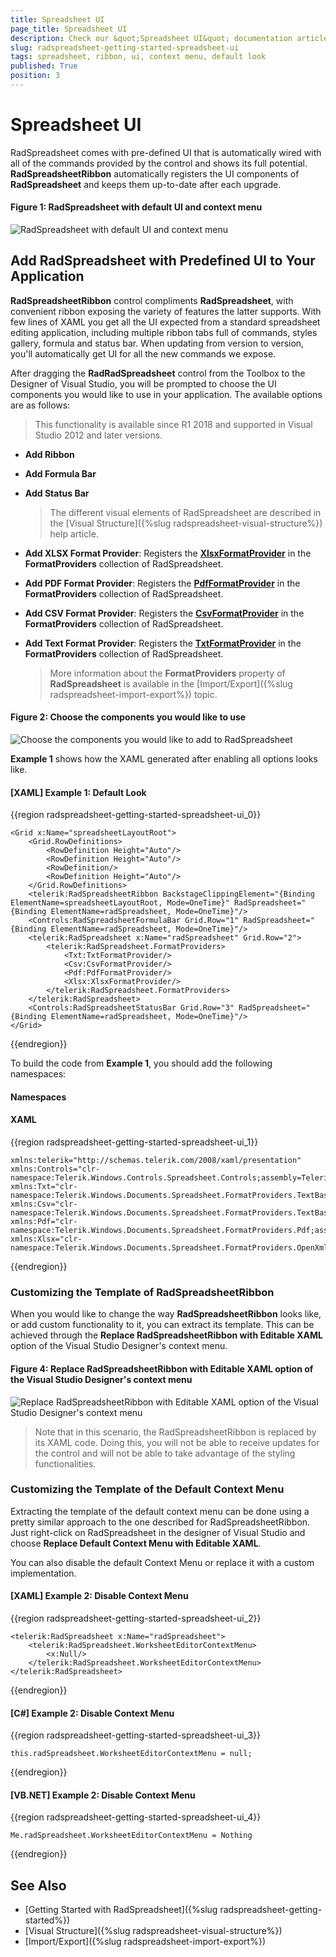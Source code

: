 ```yaml
---
title: Spreadsheet UI
page_title: Spreadsheet UI
description: Check our &quot;Spreadsheet UI&quot; documentation article for the RadSpreadsheet {{ site.framework_name }} control.
slug: radspreadsheet-getting-started-spreadsheet-ui
tags: spreadsheet, ribbon, ui, context menu, default look
published: True
position: 3
---
```


# Spreadsheet UI

RadSpreadsheet comes with pre-defined UI that is automatically wired with all of the commands provided by the control and shows its full potential. **RadSpreadsheetRibbon** automatically registers the UI components of **RadSpreadsheet** and keeps them up-to-date after each upgrade.

#### Figure 1: RadSpreadsheet with default UI and context menu
![RadSpreadsheet with default UI and context menu](images/RadSpreadsheet_Ribbon_01.png)


## Add RadSpreadsheet with Predefined UI to Your Application

**RadSpreadsheetRibbon** control compliments **RadSpreadsheet**, with convenient ribbon exposing the variety of features the latter supports. With few lines of XAML you get all the UI expected from a standard spreadsheet editing application, including multiple ribbon tabs full of commands, styles gallery, formula and status bar. When updating from version to version, you'll automatically get UI for all the new commands we expose.

After dragging the **RadRadSpreadsheet** control from the Toolbox to the Designer of Visual Studio, you will be prompted to choose the UI components you would like to use in your application. The available options are as follows:

>This functionality is available since R1 2018 and supported in Visual Studio 2012 and later versions.

* **Add Ribbon**

* **Add Formula Bar**

* **Add Status Bar**

	> The different visual elements of RadSpreadsheet are described in the [Visual Structure]({%slug radspreadsheet-visual-structure%}) help article.

* **Add XLSX Format Provider**: Registers the [**XlsxFormatProvider**](https://docs.telerik.com/devtools/document-processing/libraries/radspreadprocessing/formats-and-conversion/xlsx/xlsxformatprovider) in the **FormatProviders** collection of RadSpreadsheet.

* **Add PDF Format Provider**: Registers the [**PdfFormatProvider**](https://docs.telerik.com/devtools/document-processing/libraries/radspreadprocessing/formats-and-conversion/pdf/pdfformatprovider) in the **FormatProviders** collection of RadSpreadsheet.

* **Add CSV Format Provider**: Registers the [**CsvFormatProvider**](https://docs.telerik.com/devtools/document-processing/libraries/radspreadprocessing/formats-and-conversion/csv/csvformatprovider) in the **FormatProviders** collection of RadSpreadsheet.

* **Add Text Format Provider**: Registers the [**TxtFormatProvider**](https://docs.telerik.com/devtools/document-processing/libraries/radspreadprocessing/formats-and-conversion/txt/txtformatprovider) in the **FormatProviders** collection of RadSpreadsheet.

	> More information about the **FormatProviders** property of **RadSpreadsheet** is available in the [Import/Export]({%slug radspreadsheet-import-export%}) topic.


#### Figure 2: Choose the components you would like to use

![Choose the components you would like to add to RadSpreadsheet](images/RadSpreadsheet_Ribbon_02.png)


**Example 1** shows how the XAML generated after enabling all options looks like.

#### [XAML] Example 1: Default Look

{{region radspreadsheet-getting-started-spreadsheet-ui_0}}

	<Grid x:Name="spreadsheetLayoutRoot">
	    <Grid.RowDefinitions>
	        <RowDefinition Height="Auto"/>
	        <RowDefinition Height="Auto"/>
	        <RowDefinition/>
	        <RowDefinition Height="Auto"/>
	    </Grid.RowDefinitions>
	    <telerik:RadSpreadsheetRibbon BackstageClippingElement="{Binding ElementName=spreadsheetLayoutRoot, Mode=OneTime}" RadSpreadsheet="{Binding ElementName=radSpreadsheet, Mode=OneTime}"/>
	    <Controls:RadSpreadsheetFormulaBar Grid.Row="1" RadSpreadsheet="{Binding ElementName=radSpreadsheet, Mode=OneTime}"/>
	    <telerik:RadSpreadsheet x:Name="radSpreadsheet" Grid.Row="2">
	        <telerik:RadSpreadsheet.FormatProviders>
	            <Txt:TxtFormatProvider/>
	            <Csv:CsvFormatProvider/>
	            <Pdf:PdfFormatProvider/>
	            <Xlsx:XlsxFormatProvider/>
	        </telerik:RadSpreadsheet.FormatProviders>
	    </telerik:RadSpreadsheet>
	    <Controls:RadSpreadsheetStatusBar Grid.Row="3" RadSpreadsheet="{Binding ElementName=radSpreadsheet, Mode=OneTime}"/>
	</Grid>
{{endregion}}


To build the code from **Example 1**, you should add the following namespaces:

#### Namespaces

#### __XAML__

{{region radspreadsheet-getting-started-spreadsheet-ui_1}}

	xmlns:telerik="http://schemas.telerik.com/2008/xaml/presentation" 
    xmlns:Controls="clr-namespace:Telerik.Windows.Controls.Spreadsheet.Controls;assembly=Telerik.Windows.Controls.Spreadsheet" 
    xmlns:Txt="clr-namespace:Telerik.Windows.Documents.Spreadsheet.FormatProviders.TextBased.Txt;assembly=Telerik.Windows.Documents.Spreadsheet"
    xmlns:Csv="clr-namespace:Telerik.Windows.Documents.Spreadsheet.FormatProviders.TextBased.Csv;assembly=Telerik.Windows.Documents.Spreadsheet" 
    xmlns:Pdf="clr-namespace:Telerik.Windows.Documents.Spreadsheet.FormatProviders.Pdf;assembly=Telerik.Windows.Documents.Spreadsheet.FormatProviders.Pdf"
    xmlns:Xlsx="clr-namespace:Telerik.Windows.Documents.Spreadsheet.FormatProviders.OpenXml.Xlsx;assembly=Telerik.Windows.Documents.Spreadsheet.FormatProviders.OpenXml" 
    
{{endregion}}

### Customizing the Template of RadSpreadsheetRibbon

When you would like to change the way **RadSpreadsheetRibbon** looks like, or add custom functionality to it, you can extract its template. This can be achieved through the **Replace RadSpreadsheetRibbon with Editable XAML** option of the Visual Studio Designer's context menu.

#### Figure 4: Replace RadSpreadsheetRibbon with Editable XAML option of the Visual Studio Designer's context menu

![Replace RadSpreadsheetRibbon with Editable XAML option of the Visual Studio Designer's context menu](images/RadSpreadsheet_Ribbon_03.png)

> Note that in this scenario, the RadSpreadsheetRibbon is replaced by its XAML code. Doing this, you will not be able to receive updates for the control and will not be able to take advantage of the styling functionalities. 



### Customizing the Template of the Default Context Menu

Extracting the template of the default context menu can be done using a pretty similar approach to the one described for RadSpreadsheetRibbon. Just right-click on RadSpreadsheet in the designer of Visual Studio and choose **Replace Default Context Menu with Editable XAML**.

You can also disable the default Context Menu or replace it with a custom implementation.


#### [XAML] Example 2: Disable Context Menu

{{region radspreadsheet-getting-started-spreadsheet-ui_2}}

	<telerik:RadSpreadsheet x:Name="radSpreadsheet">
	    <telerik:RadSpreadsheet.WorksheetEditorContextMenu>
	        <x:Null/>
	    </telerik:RadSpreadsheet.WorksheetEditorContextMenu>
	</telerik:RadSpreadsheet>
{{endregion}}

#### [C#] Example 2: Disable Context Menu

{{region radspreadsheet-getting-started-spreadsheet-ui_3}}

	this.radSpreadsheet.WorksheetEditorContextMenu = null;
{{endregion}}

#### [VB.NET] Example 2: Disable Context Menu

{{region radspreadsheet-getting-started-spreadsheet-ui_4}}

	Me.radSpreadsheet.WorksheetEditorContextMenu = Nothing
{{endregion}}


## See Also

* [Getting Started with RadSpreadsheet]({%slug radspreadsheet-getting-started%})
* [Visual Structure]({%slug radspreadsheet-visual-structure%})
* [Import/Export]({%slug radspreadsheet-import-export%})